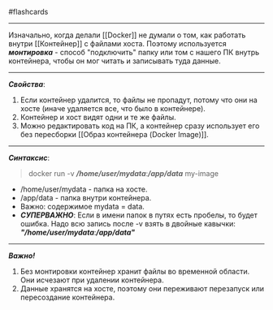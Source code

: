 #flashcards 
***
Изначально, когда делали [[Docker]] не думали о том, как работать внутри [[Контейнер]] с файлами хоста. Поэтому используется ***монтировка*** - способ "подключить" папку или том с нашего ПК внутрь контейнера, чтобы он мог читать и записывать туда данные.
***
***Свойства***:
1. Если контейнер удалится, то файлы не пропадут, потому что они на хосте (иначе удаляется все, что было в контейнере).
2. Контейнер и хост видят одни и те же файлы.
3. Можно редактировать код на ПК, а контейнер сразу использует его без пересборки [[Образ контейнера (Docker Image)]].
***
***Синтаксис***:
>docker run -v ***/home/user/mydata***:***/app/data*** my-image
- /home/user/mydata - папка на хосте.
- /app/data - папка внутри контейнера.
- Важно: содержимое mydata = data.
- ***СУПЕРВАЖНО***: 
	Если в имени папок в путях есть пробелы, то будет ошибка. Надо всю запись после -v взять в двойные кавычки:
		***"/home/user/mydata***:***/app/data"***
***
***Важно!***
1. Без монтировки контейнер хранит файлы во временной области. Они исчезают при удалении контейнера.
2. Данные хранятся на хосте, поэтому они переживают перезапуск или пересоздание контейнера.